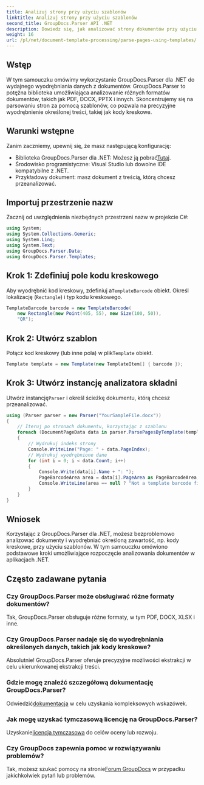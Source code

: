 ```yaml
---
title: Analizuj strony przy użyciu szablonów
linktitle: Analizuj strony przy użyciu szablonów
second_title: GroupDocs.Parser API .NET
description: Dowiedz się, jak analizować strony dokumentów przy użyciu szablonów w platformie .NET za pomocą GroupDocs.Parser. Wydajnie wyodrębniaj określoną treść dla swoich aplikacji.
weight: 16
url: /pl/net/document-template-processing/parse-pages-using-templates/
---
```

## Wstęp
W tym samouczku omówimy wykorzystanie GroupDocs.Parser dla .NET do wydajnego wyodrębniania danych z dokumentów. GroupDocs.Parser to potężna biblioteka umożliwiająca analizowanie różnych formatów dokumentów, takich jak PDF, DOCX, PPTX i innych. Skoncentrujemy się na parsowaniu stron za pomocą szablonów, co pozwala na precyzyjne wyodrębnienie określonej treści, takiej jak kody kreskowe.
## Warunki wstępne
Zanim zaczniemy, upewnij się, że masz następującą konfigurację:
-  Biblioteka GroupDocs.Parser dla .NET: Możesz ją pobrać[Tutaj](https://releases.groupdocs.com/parser/net/).
- Środowisko programistyczne: Visual Studio lub dowolne IDE kompatybilne z .NET.
- Przykładowy dokument: masz dokument z treścią, którą chcesz przeanalizować.

## Importuj przestrzenie nazw
Zacznij od uwzględnienia niezbędnych przestrzeni nazw w projekcie C#:
```csharp
using System;
using System.Collections.Generic;
using System.Linq;
using System.Text;
using GroupDocs.Parser.Data;
using GroupDocs.Parser.Templates;
```
## Krok 1: Zdefiniuj pole kodu kreskowego
 Aby wyodrębnić kod kreskowy, zdefiniuj a`TemplateBarcode` obiekt. Określ lokalizację (`Rectangle`) i typ kodu kreskowego.
```csharp
TemplateBarcode barcode = new TemplateBarcode(
    new Rectangle(new Point(405, 55), new Size(100, 50)),
    "QR");
```
## Krok 2: Utwórz szablon
 Połącz kod kreskowy (lub inne pola) w plik`Template` obiekt.
```csharp
Template template = new Template(new TemplateItem[] { barcode });
```
## Krok 3: Utwórz instancję analizatora składni
 Utwórz instancję`Parser` i określ ścieżkę dokumentu, którą chcesz przeanalizować.
```csharp
using (Parser parser = new Parser("YourSampleFile.docx"))
{
    // Iteruj po stronach dokumentu, korzystając z szablonu
    foreach (DocumentPageData data in parser.ParsePagesByTemplate(template))
    {
        // Wydrukuj indeks strony
        Console.WriteLine("Page: " + data.PageIndex);
        // Wydrukuj wyodrębnione dane
        for (int i = 0; i < data.Count; i++)
        {
            Console.Write(data[i].Name + ": ");
            PageBarcodeArea area = data[i].PageArea as PageBarcodeArea;
            Console.WriteLine(area == null ? "Not a template barcode field" : area.Value);
        }
    }
}
```

## Wniosek
Korzystając z GroupDocs.Parser dla .NET, możesz bezproblemowo analizować dokumenty i wyodrębniać określoną zawartość, np. kody kreskowe, przy użyciu szablonów. W tym samouczku omówiono podstawowe kroki umożliwiające rozpoczęcie analizowania dokumentów w aplikacjach .NET.

## Często zadawane pytania
### Czy GroupDocs.Parser może obsługiwać różne formaty dokumentów?
Tak, GroupDocs.Parser obsługuje różne formaty, w tym PDF, DOCX, XLSX i inne.
### Czy GroupDocs.Parser nadaje się do wyodrębniania określonych danych, takich jak kody kreskowe?
Absolutnie! GroupDocs.Parser oferuje precyzyjne możliwości ekstrakcji w celu ukierunkowanej ekstrakcji treści.
### Gdzie mogę znaleźć szczegółową dokumentację GroupDocs.Parser?
 Odwiedzić[dokumentacja](https://tutorials.groupdocs.com/parser/net/) w celu uzyskania kompleksowych wskazówek.
### Jak mogę uzyskać tymczasową licencję na GroupDocs.Parser?
 Uzyskanie[licencja tymczasowa](https://purchase.groupdocs.com/temporary-license/) do celów oceny lub rozwoju.
### Czy GroupDocs zapewnia pomoc w rozwiązywaniu problemów?
 Tak, możesz szukać pomocy na stronie[Forum GroupDocs](https://forum.groupdocs.com/c/parser/17) w przypadku jakichkolwiek pytań lub problemów.